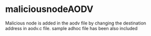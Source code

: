 # maliciousnodeAODV
Malicious node is added in the aodv file by changing the destination address in aodv.c file.
sample adhoc file has been also included 
